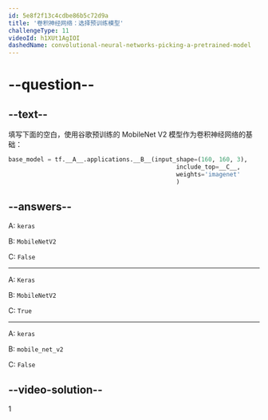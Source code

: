 ```yaml
---
id: 5e8f2f13c4cdbe86b5c72d9a
title: '卷积神经网络：选择预训练模型'
challengeType: 11
videoId: h1XUt1AgIOI
dashedName: convolutional-neural-networks-picking-a-pretrained-model
---
```


# --question--

## --text--

填写下面的空白，使用谷歌预训练的 MobileNet V2 模型作为卷积神经网络的基础：

```py
base_model = tf.__A__.applications.__B__(input_shape=(160, 160, 3),
                                               include_top=__C__,
                                               weights='imagenet'
                                               )
```

## --answers--

A: `keras`

B: `MobileNetV2`

C: `False`

---

A: `Keras`

B: `MobileNetV2`

C: `True`

---

A: `keras`

B: `mobile_net_v2`

C: `False`

## --video-solution--

1

